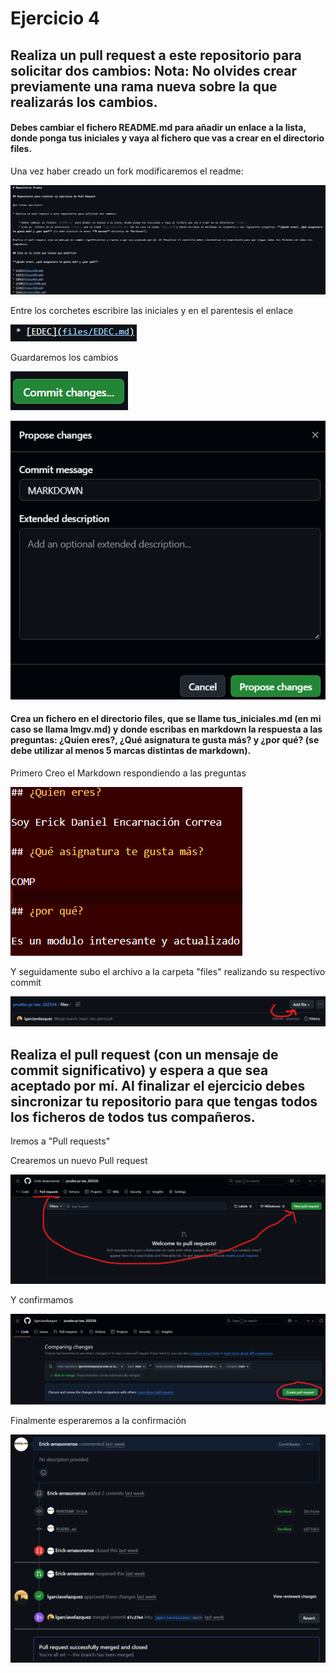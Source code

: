 # Ejercicio 4

## Realiza un pull request a este repositorio para solicitar dos cambios: Nota: No olvides crear previamente una rama nueva sobre la que realizarás los cambios.

#### Debes cambiar el fichero README.md para añadir un enlace a la lista, donde ponga tus iniciales y vaya al fichero que vas a crear en el directorio files.

Una vez haber creado un fork modificaremos el readme:

![](img/MD4-1.png)

Entre los corchetes escribire las iniciales y en el parentesis el enlace

![](img/MD4-2.png)

Guardaremos los cambios

![](img/MD4-3.png)

![](img/MD4-9.png)

#### Crea un fichero en el directorio files, que se llame tus_iniciales.md (en mi caso se llama lmgv.md) y donde escribas en markdown la respuesta a las preguntas: ¿Quien eres?, ¿Qué asignatura te gusta más? y ¿por qué? (se debe utilizar al menos 5 marcas distintas de markdown).

Primero Creo el Markdown respondiendo a las preguntas 

![](img/MD4-4.png)

Y seguidamente subo el archivo a la carpeta "files" realizando su respectivo commit

![](img/MD4-5.png)

## Realiza el pull request (con un mensaje de commit significativo) y espera a que sea aceptado por mí. Al finalizar el ejercicio debes sincronizar tu repositorio para que tengas todos los ficheros de todos tus compañeros.

Iremos a "Pull requests"

Crearemos un nuevo Pull request

![](img/MD4-6.png)

Y confirmamos

![](img/MD4-8.png)

Finalmente esperaremos a la confirmación

![](img/MD4-7.png)